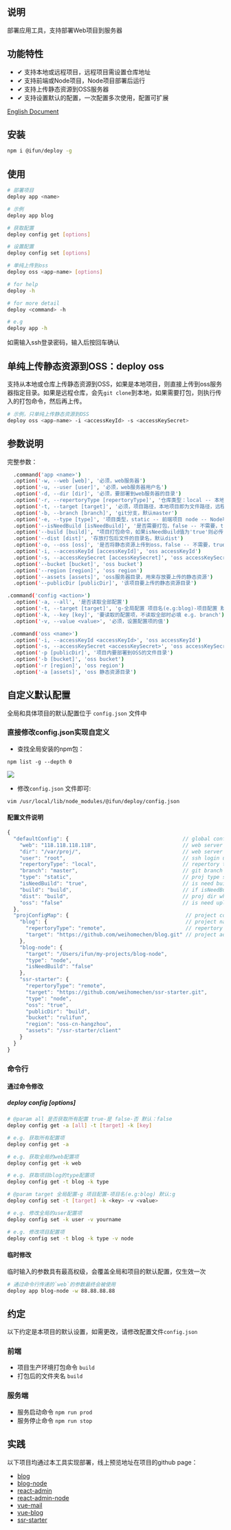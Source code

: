## 说明

部署应用工具，支持部署Web项目到服务器

## 功能特性

- ✔︎ 支持本地或远程项目，远程项目需设置仓库地址
- ✔︎ 支持前端或Node项目，Node项目部署后运行
- ✔︎ 支持上传静态资源到OSS服务器
- ✔︎ 支持设置默认的配置，一次配置多次使用，配置可扩展

[English Document](https://github.com/weihomechen/deploy-tool/blob/master/README-en.md)

## 安装

```sh
npm i @ifun/deploy -g
```

## 使用

```sh
# 部署项目
deploy app <name>

# 示例
deploy app blog

# 获取配置
deploy config get [options]

# 设置配置
deploy config set [options]

# 单纯上传到oss
deploy oss <app-name> [options]

# for help
deploy -h

# for more detail
deploy <command> -h

# e.g
deploy app -h

```

如需输入ssh登录密码，输入后按回车确认

## 单纯上传静态资源到OSS：deploy oss

支持从本地或仓库上传静态资源到OSS，如果是本地项目，则直接上传到oss服务器指定目录。如果是远程仓库，会先`git clone`到本地，如果需要打包，则执行传入的打包命令，然后再上传。

```sh
# 示例，只单纯上传静态资源到OSS
deploy oss <app-name> -i <accessKeyId> -s <accessKeySecret>
```

## 参数说明

完整参数： 

```sh
  .command('app <name>')
  .option('-w, --web [web]', '必须，web服务器')
  .option('-u, --user [user]', '必须，web服务器用户名')
  .option('-d, --dir [dir]', '必须，要部署到web服务器的目录')
  .option('-r, --repertoryType [repertoryType]', '仓库类型：local -- 本地，remote -- 远程仓库，默认local')
  .option('-t, --target [target]', '必须，项目路径，本地项目即为文件路径，远程仓库为仓库地址如git仓库地址')
  .option('-b, --branch [branch]', 'git分支，默认master')
  .option('-e, --type [type]', '项目类型，static -- 前端项目 node -- Node项目，默认static')
  .option('--isNeedBuild [isNeedBuild]', '是否需要打包，false -- 不需要，true -- 需要，默认true')
  .option('--build [build]', "项目打包命令，如果isNeedBuild值为'true'则必传，默认'build'，会执行‘npm run build’")
  .option('--dist [dist]', '存放打包后文件的目录名，默认dist')
  .option('-o, --oss [oss]', '是否将静态资源上传到oss，false -- 不需要，true -- 需要，默认false')
  .option('-i, --accessKeyId [accessKeyId]', 'oss accessKeyId')
  .option('-s, --accessKeySecret [accessKeySecret]', 'oss accessKeySecret')
  .option('--bucket [bucket]', 'oss bucket')
  .option('--region [region]', 'oss region')
  .option('--assets [assets]', 'oss服务器目录，用来存放要上传的静态资源')
  .option('--publicDir [publicDir]', '该项目要上传的静态资源目录')

.command('config <action>')
  .option('-a, --all', '是否读取全部配置')
  .option('-t, --target [target]', 'g-全局配置 项目名(e.g:blog)-项目配置 默认 g-全局')
  .option('-k, --key [key]', '要读取的配置项，不读取全部时必填 e.g. branch')
  .option('-v, --value <value>', '必须，设置配置项的值')

 .command('oss <name>')
  .option('-i, --accessKeyId <accessKeyId>', 'oss accessKeyId')
  .option('-s, --accessKeySecret <accessKeySecret>', 'oss accessKeySecret')
  .option('-p [publicDir]', '项目内要部署到OSS的文件目录')
  .option('-b [bucket]', 'oss bucket')
  .option('-r [region]', 'oss region')
  .option('-a [assets]', 'oss 静态资源目录')
```

## 自定义默认配置

全局和具体项目的默认配置位于 `config.json` 文件中

### 直接修改config.json实现自定义

- 查找全局安装的npm包：

```
npm list -g --depth 0
```

![](https://rulifun.oss-cn-hangzhou.aliyuncs.com/static/image/WX20181011-135003%402x.png)

- 修改`config.json` 文件即可: 

```
vim /usr/local/lib/node_modules/@ifun/deploy/config.json
```

#### 配置文件说明

```js
{
  "defaultConfig": {                                     // global config
    "web": "118.118.118.118",                            // web server ip address
    "dir": "/var/proj/",                                 // web server dir
    "user": "root",                                      // ssh login user name
    "repertoryType": "local",                            // repertory type, local/remorte
    "branch": "master",                                  // git branch
    "type": "static",                                    // proj type static/node
    "isNeedBuild": "true",                               // is need build, string, false/true
    "build": "build",                                    // if isNeedBuild === 'true', npm run script
    "dist": "build",                                     // proj dir where put builded files
    "oss": "false"                                       // is need upload assets to OSS, string, false/true
  },
  "projConfigMap": {                                      // project config
    "blog": {                                             // project name
      "repertoryType": "remote",                          // repertory type
      "target": "https://github.com/weihomechen/blog.git" // project address
    },
    "blog-node": {
      "target": "/Users/ifun/my-projects/blog-node",
      "type": "node",
      "isNeedBuild": "false"
    },
    "ssr-starter": {
      "repertoryType": "remote",
      "target": "https://github.com/weihomechen/ssr-starter.git",
      "type": "node",
      "oss": "true",
      "publicDir": "build",
      "bucket": "rulifun",
      "region": "oss-cn-hangzhou",
      "assets": "/ssr-starter/client"
    }
  }
}
```


### 命令行

#### 通过命令修改

##### deploy config <action> [options]

```sh
# @param all 是否获取所有配置 true-是 false-否 默认：false
deploy config get -a [all] -t [target] -k [key]

# e.g. 获取所有配置项
deploy config get -a

# e.g. 获取全局的web配置项
deploy config get -k web

# e.g. 获取项目blog的type配置项
deploy config get -t blog -k type

# @param target 全局配置-g 项目配置-项目名(e.g:blog) 默认:g
deploy config set -t [target] -k <key> -v <value>

# e.g. 修改全局的user配置项
deploy config set -k user -v yourname

# e.g. 修改项目配置项
deploy config set -t blog -k type -v node

```

#### 临时修改

临时输入的参数具有最高权级，会覆盖全局和项目的默认配置，仅生效一次

```sh
# 通过命令行传递的`web`的参数最终会被使用
deploy app blog-node -w 88.88.88.88 
```

## 约定

以下约定是本项目的默认设置，如需更改，请修改配置文件`config.json`

### 前端
- 项目生产环境打包命令 `build`
- 打包后的文件夹名 `build`

### 服务端
- 服务启动命令 `npm run prod`  
- 服务停止命令 `npm run stop`

## 实践

以下项目均通过本工具实现部署，线上预览地址在项目的github page：

- [blog](https://github.com/weihomechen/blog)
- [blog-node](https://github.com/weihomechen/blog-node)
- [react-admin](https://github.com/weihomechen/react-admin)
- [react-admin-node](https://github.com/weihomechen/react-admin-node)
- [vue-mail](https://github.com/weihomechen/vue-mail-front)
- [vue-blog](https://github.com/weihomechen/vue-blog)
- [ssr-starter](https://github.com/weihomechen/ssr-starter)
